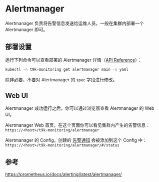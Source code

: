 # Alertmanager

Alertmanager 负责将告警信息发送给运维人员，一般在集群内部署一个 Alertmanager 即可。

## 部署设置

运行下列命令可以查看部署的 Alertmanager 详情（<a target="_blank" rel="noopener noreferrer" href="https://prometheus-operator.dev/docs/operator/api/#monitoring.coreos.com/v1.Alertmanager">API Reference</a>）：

```bash
kubectl -n t9k-monitoring get alertmanager main -o yaml
```

除非必要，不要对 Alertmanager 的 `spec` 字段进行修改。

## Web UI

Alertmanager 成功运行之后，你可以通过浏览器查看 Alertmanager 的 Web UI。

Alertmanager Web 首页，在这个页面你可以看见集群内产生的告警信息：`https://<host>/t9k-monitoring/alertmanager`

Alertmanager 的 Config，创建的 [告警通知](./sys-config.md#告警通知) 会被添加到这个 Config 中：`https://<host>/t9k-monitoring/alertmanager/#/status`

## 参考

<https://prometheus.io/docs/alerting/latest/alertmanager/>
